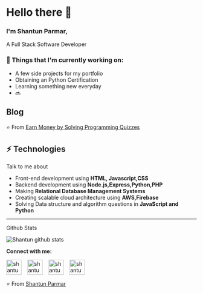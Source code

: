 # Hello there 👋 

### I'm Shantun Parmar, 

A Full Stack Software Developer

### 💼  Things that I'm currently working on: 
* A few side projects for my portfolio
* Obtaining an Python Certification
* Learning something new everyday
* 🔜

## Blog
⭐️ From [Earn Money by Solving Programming Quizzes](https://shantun.medium.com/earn-money-by-solving-programming-quizzes-top-website-and-tools-00adf54e6348)
 
 ## ⚡ Technologies
Talk to me about
- Front-end development using **HTML, Javascript,CSS**
- Backend development using **Node.js,Express,Python,PHP**
- Making **Relational Database Management Systems**
- Creating scalable cloud architecture using **AWS,Firebase**
- Solving Data structure and algorithm questions in **JavaScript and Python**
<hr>
Github Stats

![Shantun github stats](https://github-readme-stats.vercel.app/api?username=shantunparmar)


**Connect with me:**
<p align="left">
<a href="https://twitter.com/ParmarShantun" target="blank"><img align="center" src="https://cdn.jsdelivr.net/npm/simple-icons@3.0.1/icons/twitter.svg" alt="shantun parmar" height="40" width="40" /></a> &nbsp;&nbsp;
<a href="https://www.linkedin.com/in/shantun-parmar-7886b0182/" target="blank"><img align="center" src="https://cdn.jsdelivr.net/npm/simple-icons@3.0.1/icons/linkedin.svg" alt="shantun parmar" height="40" width="40" /></a> &nbsp;&nbsp;
<a href="https://medium.com/@shan007parmar" target="blank"><img align="center" src="https://cdn.jsdelivr.net/npm/simple-icons@3.0.1/icons/medium.svg" alt="shantun parmar" height="40" width="40" /></a> &nbsp;&nbsp;
 <a href="https://dev.to/parmarshantun" target="blank"><img align="center" src="https://cdn.jsdelivr.net/npm/simple-icons@3.0.1/icons/dev-dot-to.svg" alt="shantun parmar" height="40" width="40" /></a> &nbsp;&nbsp;
 &nbsp;&nbsp;
</p>

⭐️ From [Shantun Parmar](http://shantunparmar.in)
